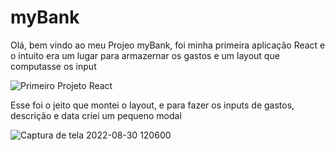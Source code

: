 # myBank
Olá, bem vindo ao meu Projeo myBank, foi minha primeira aplicação React e o intuito era um lugar para armazernar os gastos e um layout que computasse os input

![Primeiro Projeto React](https://user-images.githubusercontent.com/103132957/187472425-6ece2744-3b3c-4e67-ad49-6af6a21a1778.png)

Esse foi o jeito que montei o layout, e para fazer os inputs de gastos, descrição e data criei um pequeno modal

![Captura de tela 2022-08-30 120600](https://user-images.githubusercontent.com/103132957/187472746-4e248c81-6c4d-4e33-a715-7cc2e360e375.png)
